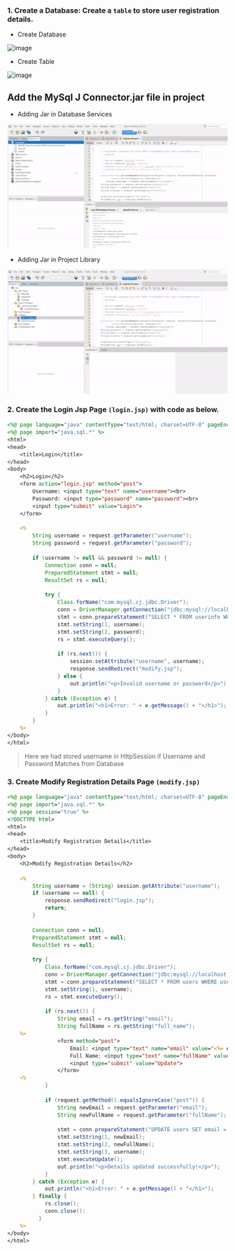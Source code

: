 ### 1. **Create a Database:** Create a `table` to store user registration details.
- Create Database
  
![image](https://github.com/user-attachments/assets/57a96b4a-d882-4438-b447-bc5873970ca7)

- Create Table

![image](https://github.com/user-attachments/assets/c4530b91-12c8-40e2-be51-455b103a8235)


## Add the MySql J Connector.jar file in project
- Adding Jar in Database Services

![Jar GIF](https://raw.githubusercontent.com/fitbyit/JavaEE/main/img/jar.gif)

- Adding Jar in Project Library
  
![Jar GIF](https://raw.githubusercontent.com/fitbyit/JavaEE/main/img/jar2.gif)

### 2. Create the Login Jsp Page `(login.jsp)` with code as below.
```jsp
<%@ page language="java" contentType="text/html; charset=UTF-8" pageEncoding="UTF-8"%>
<%@ page import="java.sql.*" %>
<html>
<head>
    <title>Login</title>
</head>
<body>
    <h2>Login</h2>
    <form action="login.jsp" method="post">
        Username: <input type="text" name="username"><br>
        Password: <input type="password" name="password"><br>
        <input type="submit" value="Login">
    </form>

    <%
        String username = request.getParameter("username");
        String password = request.getParameter("password");

        if (username != null && password != null) {
            Connection conn = null;
            PreparedStatement stmt = null;
            ResultSet rs = null;

            try {
                Class.forName("com.mysql.cj.jdbc.Driver");
                conn = DriverManager.getConnection("jdbc:mysql://localhost:3306/dbprac", "root", "");
                stmt = conn.prepareStatement("SELECT * FROM userinfo WHERE username = ? AND password = ?");
                stmt.setString(1, username);
                stmt.setString(2, password); 
                rs = stmt.executeQuery();

                if (rs.next()) {
                    session.setAttribute("username", username);
                    response.sendRedirect("modify.jsp");
                } else {
                    out.println("<p>Invalid username or password</p>");
                }
            } catch (Exception e) {
                out.println("<h1>Error: " + e.getMessage() + "</h1>");
            } 
        }
    %>
</body>
</html>
```

> Here we had stored username in HttpSession if Username and Password Matches from Database

### 3. Create Modify Registration Details Page `(modify.jsp)`
```jsp
<%@ page language="java" contentType="text/html; charset=UTF-8" pageEncoding="UTF-8"%>
<%@ page import="java.sql.*" %>
<%@ page session="true" %>
<!DOCTYPE html>
<html>
<head>
    <title>Modify Registration Details</title>
</head>
<body>
    <h2>Modify Registration Details</h2>

    <%
        String username = (String) session.getAttribute("username");
        if (username == null) {
            response.sendRedirect("login.jsp");
            return;
        }

        Connection conn = null;
        PreparedStatement stmt = null;
        ResultSet rs = null;

        try {
            Class.forName("com.mysql.cj.jdbc.Driver");
            conn = DriverManager.getConnection("jdbc:mysql://localhost:3306/dbprac", "root", "");
            stmt = conn.prepareStatement("SELECT * FROM users WHERE username = ?");
            stmt.setString(1, username);
            rs = stmt.executeQuery();

            if (rs.next()) {
                String email = rs.getString("email");
                String fullName = rs.getString("full_name");
    %>
                <form method="post">
                    Email: <input type="text" name="email" value="<%= email %>"><br>
                    Full Name: <input type="text" name="fullName" value="<%= fullName %>"><br>
                    <input type="submit" value="Update">
                </form>
    <%
            }

            if (request.getMethod().equalsIgnoreCase("post")) {
                String newEmail = request.getParameter("email");
                String newFullName = request.getParameter("fullName");

                stmt = conn.prepareStatement("UPDATE users SET email = ?, full_name = ? WHERE username = ?");
                stmt.setString(1, newEmail);
                stmt.setString(2, newFullName);
                stmt.setString(3, username);
                stmt.executeUpdate();
                out.println("<p>Details updated successfully!</p>");
            }
        } catch (Exception e) {
            out.println("<h1>Error: " + e.getMessage() + "</h1>");
        } finally {
            rs.close();
            conn.close():
          }
    %>
</body>
</html>
```
